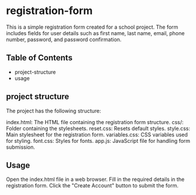 # registration-form

This is a simple registration form created for a school project. The form includes fields for user details such as first name, last name, email, phone number, password, and password confirmation.

## Table of Contents
- project-structure
- usage

## project structure

The project has the following structure:

index.html: The HTML file containing the registration form structure.
css/: Folder containing the stylesheets.
reset.css: Resets default styles.
style.css: Main stylesheet for the registration form.
variables.css: CSS variables used for styling.
font.css: Styles for fonts.
app.js: JavaScript file for handling form submission.

## Usage

Open the index.html file in a web browser.
Fill in the required details in the registration form.
Click the "Create Account" button to submit the form.
